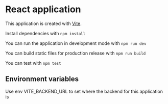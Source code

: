 # React application

This application is created with [Vite](https://vitest.dev/).

Install dependencies with `npm install`

You can run the application in development mode with `npm run dev`

You can build static files for production release with `npm run build`

You can test with `npm test`

## Environment variables

Use env VITE_BACKEND_URL to set where the backend for this application is

